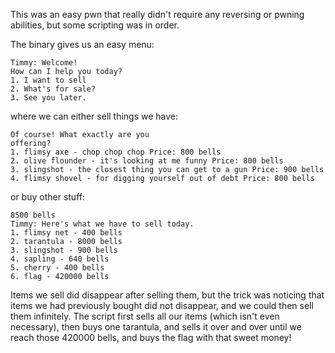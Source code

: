 This was an easy pwn that really didn't require any reversing or pwning abilities, but some scripting was in order.

The binary gives us an easy menu:

```
Timmy: Welcome!
How can I help you today?
1. I want to sell
2. What's for sale?
3. See you later.
```

where we can either sell things we have:

```
Of course! What exactly are you
offering?
1. flimsy axe - chop chop chop Price: 800 bells
2. olive flounder - it's looking at me funny Price: 800 bells
3. slingshot - the closest thing you can get to a gun Price: 900 bells
4. flimsy shovel - for digging yourself out of debt Price: 800 bells
```

or buy other stuff:

```
8500 bells
Timmy: Here's what we have to sell today.
1. flimsy net - 400 bells
2. tarantula - 8000 bells
3. slingshot - 900 bells
4. sapling - 640 bells
5. cherry - 400 bells
6. flag - 420000 bells
```

Items we sell did disappear after selling them, but the trick was noticing that items we had previously bought did not disappear, and we could then sell them infinitely. The script first sells all our items (which isn't even necessary), then buys one tarantula, and sells it over and over until we reach those 420000 bells, and buys the flag with that sweet money!
